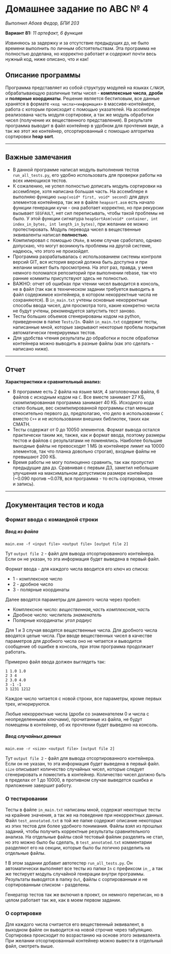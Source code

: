 # Домашнее задание по АВС № 4

*Выполнил Абаев Федор, БПИ 203*

**Вариант 81:** *11 артефакт, 6 функция*

Извиняюсь за задержку и за отсутствие предыдущих дз, не было времени выполнить по личным обстоятельствам. Эта программа
не полностью доделана, но корректно работает и содержит почти весь нужный код, ниже описано, что и как!

## Описание программы

Программа представляет из собой структуру модулей на языках `C/NASM`, обрабатывающую различные типы чисел - 
**комплексные числа**, **дроби** и **полярные координаты**. Решение является бестиповым, все данные хранятся в
формате `<код числа><информация>`
в массиве-контейнере, работа с которым происходит с помощью указателей. На ассемблере реализована часть модуля
сортировки, а так же модуль обработки чисел (получение их вещественного представления). В результате программа выводит в
файл контейнер в удобном для прочтения виде, а так же этот же контейнер, отсортированный с помощью алгоритма сортировки **heap sort**.

---

## Важные замечания

+ В данной программе написал модуль выполнения тестов `run_all_tests.py`, его удобно использовать для проверки работы на
  всех имеющихся тестов.
+ К сожалению, не успел полностью дописать модуль сортировки на ассемблере, хотя написана большая часть. На ассемблере я
  выполняю функцию `swap(void* first, void* second)` для двух элементов контейнера, так же в файле `heapsort.asm` есть
  начало функции генерации кучи - она работает корректно, но при рекурсии вызывает `SEGFAULT`, нет сил переписывать,
  чтобы такой проблемы не было. У этой функции
  сигнатура `heapSortAsm(void* container, int index_in_bytes, int length_in_bytes)`, при желании ее можно
  протестировать. Модуль перевода чисел в вещественные эквиваленты написал **полностью**.
+ Компилировал с помощью `CMake`, в моем случае сработало, однако допускаю, что могут возникнуть проблемы на другой
  системе, надеюсь, что этого не произойдет.
+ Программа разрабатывалась с использованием системы контроля версий GIT, вся история версий должна быть доступна и при
  желании может быть просмотрена. На этот раз, правда, у меня немного поломался репозиторий при выполнении rebase, так
  что ранние коммиты присутствуют здесь не полностью.
+ ВАЖНО: отчет об ошибках при чтении чисел выводится в консоль, не в файл (так как в техническом задании требуется
  выводить в файл содержимое контейнера, в котором некорректные числа не сохраняются). В `in_main.txt` учтены основные
  некорректные способы ввода чисел, для просмотра того, какие конкретно числа не будут учтены, рекомендуется запустить
  тест заново.
+ Тесты больших объемов сгенерированы кодом на python, приведенном в папке `Tests/In`. Файл `in_main.txt` содержит
  тесты, написанные мной, которые закрывают некоторые пробелы покрытия автоматически генерируемых тестов.
+ Для удобства чтения результаты до обработки и после обработки контейнера можно выводить в разные файлы (как это
  сделать - написано ниже).

---

## Отчет

**Характеристики и сравнительный анализ:**

+ В программе есть 2 файла на языке `NASM`, 4 заголовочных файла, 6 файлов с исходным кодом на `C`. Все вместе занимает
  27 КБ, скомпилированная программа занимает 40 КБ. Исходного кода стало больше, вес скомпилированной программы стал
  меньше относительно первого дз, предполагаю, что дело в использовании `C` вместо `С++` и не использовании внешних
  библиотек, таких как CMATH.
+ Тесты содержат от 0 до 10050 элементов. Формат вывода остался практически таким же, также, как и формат ввода, поэтому
  размеры тестов и файлов с результатами не поменялись. Наиболее большие выходные файлы не превосходят 1 МБ (в
  контейнере лимит на 10000 элементов, так что планка довольно строгая), входные файлы не превышают 200 КБ.
+ Время работы не могу полноценно сравнить, так как пропустил предыдущие два дз. Сравнивая с первым ДЗ, заметил
  небольшие улучшения на максимальном допустимом размере контейнера (~0.090 против ~0.078, вся программа - то есть
  сортировка, чтение и запись).

---

## Документация тестов и кода

### Формат ввода с командной строки

##### Ввод из файла

`main.exe -f <input file> <output file> [output file 2]`

Тут `output file 2` - файл для вывода отсортированного контейнера. Если он не указан, то эта информация будет выведена в
первый файл.

Формат ввода - для каждого числа вводится его ключ из списка:

+ 1 - комплексное число
+ 2 - дробное число
+ 3 - полярные координаты

Далее вводятся параметры для данного числа через пробел:

+ Комплексное число: *вещественная_часть комплексная_часть*
+ Дробное число: *числитель знаменатель*
+ Полярные координаты: *угол радиус*

Для 1 и 3 случая вводятся вещественные числа. Для дробного числа вводятся целые числа. При вводе вещественных чисел в
качестве параметров для дробного числа оно не читается и выводится сообщение об ошибке в консоль, при этом программа
продолжает работать.

Примерно файл ввода должен выглядеть так:

```text
1 1.0 1.0
2 3 4
2 3.0 4.0
3 -1 -1
3 1231 1212
```

Каждое число читается с новой строки, все параметры, кроме первых трех, игнорируются.

Любые некорректные числа (дроби со знаменателем 0 и числа с неопределенными ключами), прочитанные из файла, не будут
помещены в контейнер, об их прочтении будет выведено на консоль.

##### Ввод случайных данных

`main.exe -r <size> <output file> [output file 2]`

Тут `output file 2` - файл для вывода отсортированного контейнера. Если он не указан, то эта информация будет выведена в
первый файл.
`size` описывает количество случайных чисел, которые следует сгенерировать и поместить в контейнер. Количество чисел
должно бьть в пределах от 1 до 10000, в противном случае выведется ошибка и приложение завершит работу.

### О тестировании

Тесты в файле `in_main.txt` написаны мной, содержат некоторые тесты на крайние значения, а так же на поведение при
некорректных данных. Файл `test_annotated.txt`
в той же папке содержит описание некоторых из этих тестов для более удобного понимания. Файлы взял из прошлых заданий,
чтобы получить корректные результаты сравнительного анализа. На отдельные файлы свой тестовый файлик разделять не стал,
но это можно было бы сделать, в `test_annotated.txt` комментарии разделяют его на секции, которые было бы логично
разделить на отдельные файлы.

**!** В этом задании добавит автотестер `run_all_tests.py`. Он автоматически выполняет все тесты из папки `In` с
префиксом
`in_`, а так же тестирует модуль случайной генерации внутри программы. Результаты выводятся в папку `Out`, файлы с
сортированным и не сортированным списком - разделены.

Генератор тестов так же включил в проект, он немного переписан, но в целом работает так же, как в моем первом задании.

### О сортировке

Для каждого числа считается его вещественный эквивалент, в выходном файле он выводится на новой строчке через табуляцию.
Сортировка происходит по возрастанию на основе этого эквивалента. При желании отсортированный контейнер можно вывести в
отдельный файл, смотреть выше.
